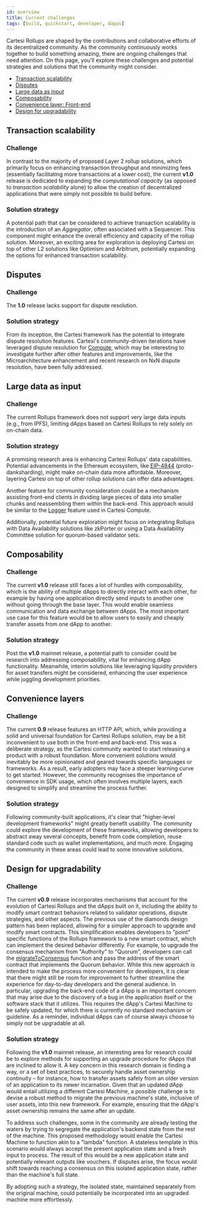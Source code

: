 ```yaml
---
id: overview
title: Current challenges
tags: [build, quickstart, developer, dapps]
---
```


Cartesi Rollups are shaped by the contributions and collaborative efforts of its decentralized community. As the community continuously works together to build something amazing, there are ongoing challenges that need attention. On this page, you’ll explore these challenges and potential strategies and solutions that the community might consider.

- [Transaction scalability](#transaction-scalability)
- [Disputes](#disputes)
- [Large data as input](#large-data-as-input)
- [Composability](#composability)
- [Convenience layer: Front-end](#convenience-layer-front-end)
- [Design for upgradability](#design-for-upgradability)

## Transaction scalability

### Challenge

In contrast to the majority of proposed Layer 2 rollup solutions, which primarily focus on enhancing transaction throughput and minimizing fees (essentially facilitating more transactions at a lower cost), the current **v1.0** release is dedicated to expanding the _computational capacity_ (as opposed to _transaction scalability_ alone) to allow the creation of decentralized applications that were simply not possible to build before.

### Solution strategy

A potential path that can be considered to achieve transaction scalability is the introduction of an _Aggregator_, often associated with a Sequencer. This component might enhance the overall efficiency and capacity of the rollup solution. Moreover, an exciting area for exploration is deploying Cartesi on top of other L2 solutions like Optimism and Arbitrum, potentially expanding the options for enhanced transaction scalability.

## Disputes

### Challenge

The **1.0** release lacks support for dispute resolution.

### Solution strategy

From its inception, the Cartesi framework has the potential to integrate dispute resolution features. Cartesi's community-driven iterations have leveraged dispute resolution for [Compute](/compute/overview), which may be interesting to investigate further after other features and improvements, like the Microarchitecture enhancement and recent research on NxN dispute resolution, have been fully addressed.

## Large data as input

### Challenge

The current Rollups framework does not support very large data inputs (e.g., from IPFS), limiting dApps based on Cartesi Rollups to rely solely on on-chain data.

### Solution strategy

A promising research area is enhancing Cartesi Rollups' data capabilities. Potential advancements in the Ethereum ecosystem, like [EIP-4844](https://www.eip4844.com/) (proto-danksharding), might make on-chain data more affordable. Moreover, layering Cartesi on top of other rollup solutions can offer data advantages.

Another feature for community consideration could be a mechanism assisting front-end clients in dividing large pieces of data into smaller chunks and reassembling them within the back-end. This approach would be similar to the [Logger](/compute/logger_drive/) feature used in Cartesi Compute.

Additionally, potential future exploration might focus on integrating Rollups with Data Availability solutions like zkPorter or using a Data Availability Committee solution for quorum-based validator sets.

## Composability

### Challenge

The current **v1.0** release still faces a lot of hurdles with composability, which is the ability of multiple dApps to directly interact with each other, for example by having one application directly send inputs to another one without going through the base layer. This would enable seamless communication and data exchange between dApps. The most important use case for this feature would be to allow users to easily and cheaply transfer assets from one dApp to another.

### Solution strategy

Post the **v1.0** mainnet release, a potential path to consider could be research into addressing composability, vital for enhancing dApp functionality. Meanwhile, interim solutions like leveraging liquidity providers for asset transfers might be considered, enhancing the user experience while juggling development priorities.

## Convenience layers

### Challenge

The current **0.9** release features an HTTP API, which, while providing a solid and universal foundation for Cartesi Rollups solution, may be a bit inconvenient to use both in the front-end and back-end. This was a deliberate strategy, as the Cartesi community wanted to start releasing a product with a robust foundation. More convenient solutions would inevitably be more opinionated and geared towards specific languages or frameworks. As a result, early adopters may face a steeper learning curve to get started. However, the community recognises the importance of convenience in SDK usage, which often involves multiple layers, each designed to simplify and streamline the process further.

### Solution strategy

Following community-built applications, it's clear that "higher-level development frameworks" might greatly benefit usability. The community could explore the development of these frameworks, allowing developers to abstract away several concepts, benefit from code completion, reuse standard code such as wallet implementations, and much more. Engaging the community in these areas could lead to some innovative solutions.

## Design for upgradability

### Challenge

The current **v0.9** release incorporates mechanisms that account for the evolution of Cartesi Rollups and the dApps built on it, including the ability to modify smart contract behaviors related to validator operations, dispute strategies, and other aspects.
The previous use of the diamonds design pattern has been replaced, allowing for a simpler approach to upgrade and modify smart contracts. This simplification enables developers to "point" specific functions of the Rollups framework to a new smart contract, which can implement the desired behavior differently. For example, to upgrade the consensus mechanism from "Authority" to "Quorum", developers can call the [migrateToConsensus](../api/json-rpc/sol-output.md/#migratetoconsensus) function and pass the address of the smart contract that implements the Quorum behavior. While this new approach is intended to make the process more convenient for developers, it is clear that there might still be room for improvement to further streamline the experience for day-to-day developers and the general audience.
In particular, upgrading the back-end code of a dApp is an important concern that may arise due to the discovery of a bug in the application itself or the software stack that it utilizes. This requires the dApp's Cartesi Machine to be safely updated, for which there is currently no standard mechanism or guideline. As a reminder, individual dApps can of course always choose to simply not be upgradable at all.

### Solution strategy

Following the **v1.0** mainnet release, an interesting area for research could be to explore methods for supporting an upgrade procedure for dApps that are inclined to allow it. A key concern in this research domain is finding a way, or a set of best practices, to securely handle asset ownership continuity – for instance, how to transfer assets safely from an older version of an application to its newer incarnation. Given that an updated dApp would entail utilizing a different Cartesi Machine, a possible challenge is to devise a robust method to migrate the previous machine's state, inclusive of user assets, into this new framework. For example, ensuring that the dApp's asset ownership remains the same after an update.

To address such challenges, some in the community are already testing the waters by trying to segregate the application's backend state from the rest of the machine. This proposed methodology would enable the Cartesi Machine to function akin to a "lambda" function. A stateless template in this scenario would always accept the present application state and a fresh input to process. The result of this would be a new application state and potentially relevant outputs like vouchers. If disputes arise, the focus would shift towards reaching a consensus on this isolated application state, rather than the machine's full state.

By adopting such a strategy, the isolated state, maintained separately from the original machine, could potentially be incorporated into an upgraded machine more effortlessly.
